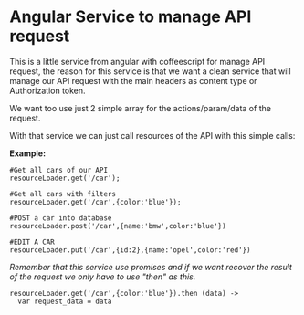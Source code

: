 # Angular Service to manage API request

This is a little service from angular with coffeescript for manage API request, the reason for this service is that we
want a clean service that will manage our API request with the main headers as content type or Authorization token.

We want too use just 2 simple array for the actions/param/data of the request.

With that service we can just call resources of the API with this simple calls:

**Example:**

```
#Get all cars of our API
resourceLoader.get('/car');

#Get all cars with filters
resourceLoader.get('/car',{color:'blue'});

#POST a car into database
resourceLoader.post('/car',{name:'bmw',color:'blue'})

#EDIT A CAR
resourceLoader.put('/car',{id:2},{name:'opel',color:'red'})
```

*Remember that this service use promises and if we want recover the result of the request we only have to use "then" 
as this.*

```
resourceLoader.get('/car',{color:'blue'}).then (data) ->
  var request_data = data
```

